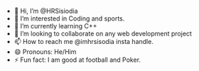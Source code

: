 - 👋 Hi, I’m @HRSisiodia
- 👀 I’m interested in Coding and sports. 
- 🌱 I’m currently learning C++
- 💞️ I’m looking to collaborate on any web development project 
- 📫 How to reach me @imhrsisodia insta handle.
- 😄 Pronouns: He/Him
- ⚡ Fun fact: I am good at football and Poker.

<!---
HRSisiodia/HRSisiodia is a ✨ special ✨ repository because its `README.md` (this file) appears on your GitHub profile.
You can click the Preview link to take a look at your changes.
--->

